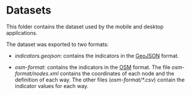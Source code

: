 # Datasets

This folder contains the dataset used by the mobile and desktop applications.

The dataset was exported to two formats:

- *indicators.geojson*: contains the indicators in the [GeoJSON](https://geojson.org/) format.

- *osm-format*: contains the indicators in the [OSM](https://docs.fileformat.com/gis/osm/) format. The file *osm-format/nodes.xml* contains the coordinates of each node and the definition of each way. The other files (*osm-format/\*.csv*) contain the indicator values for each way.